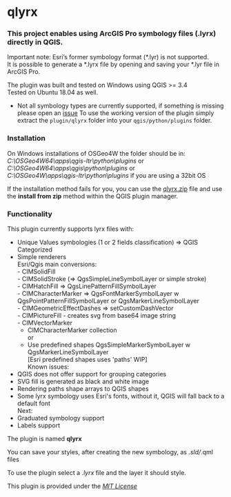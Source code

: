 # qlyrx

### This project enables using ArcGIS Pro symbology files (.lyrx) directly in QGIS.

Important note: Esri’s former symbology format (*.lyr) is not supported.  
It is possible to generate a *.lyrx file by opening and saving your *.lyr file in ArcGIS Pro.

The plugin was built and tested on Windows using QGIS >= 3.4  
Tested on Ubuntu 18.04 as well.  

* Not all symbology types are currently supported, if something is missing please open an [issue](https://github.com/arc2qgis/lyrxtoqml/issues)
To use the working version of the plugin simply extract the `plugin/qlyrx` folder into your `qgis/python/plugins` folder.

### Installation
On Windows installations of OSGeo4W the folder should be in:  
*C:\OSGeo4W64\apps\qgis-ltr\python\plugins* or  
*C:\OSGeo4W64\apps\qgis\python\plugins* or  
*C:\OSGeo4W\apps\qgis-ltr\python\plugins* if you are using a 32bit OS   
  

If  the installation method fails for you, you can use the [qlyrx.zip](./plugin/qlyrx/qlyrx.zip) file and use the **install from zip** method within the QGIS plugin manager.  

### Functionality
This plugin currently supports lyrx files with:  
   - Unique Values symbologies (1 or 2 fields classification) => QGIS Categorized 
   - Simple renderers  
  Esri/Qgis main conversions:  
    - CIMSolidFill  
    - CIMSolidStroke (=> QgsSimpleLineSymbolLayer or simple stroke)  
    - CIMHatchFill => QgsLinePatternFillSymbolLayer  
    - CIMCharacterMarker => QgsFontMarkerSymbolLayer w QgsPointPatternFillSymbolLayer or QgsMarkerLineSymbolLayer  
    - CIMGeometricEffectDashes => setCustomDashVector  
    - CIMPictureFill - creates svg from base64 image string  
    - CIMVectorMarker  
      - CIMCharacterMarker collection  
					or  
      - Use predefined shapes QgsSimpleMarkerSymbolLayer w QgsMarkerLineSymbolLayer  
				[Esri predefined shapes uses 'paths' WIP]  
  Known issues:  
  - QGIS does not offer support for grouping categories  
  - SVG fill is generated as black and white image
  - Rendering paths shape arrays to QGIS shapes  
  - Some lyrx symbology uses Esri's fonts, without it, QGIS will fall back to a default font  
  Next:
  - Graduated symbology support
  - Labels support	
  

    
The plugin is named **qlyrx**  

You can save your styles, after creating the new symbology, as *.sld/*.qml files

To use the plugin select a *.lyrx* file and the layer it should style.


This plugin is provided under the [*MIT License*](LICENSE)
